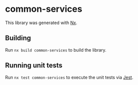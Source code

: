 # common-services

This library was generated with [Nx](https://nx.dev).

## Building

Run `nx build common-services` to build the library.

## Running unit tests

Run `nx test common-services` to execute the unit tests via [Jest](https://jestjs.io).
